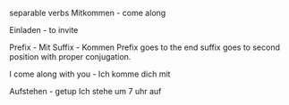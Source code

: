 separable verbs
Mitkommen - come along

Einladen - to invite

Prefix - Mit
Suffix - Kommen
Prefix goes to the end suffix goes to second position with proper conjugation.

I come along with you - Ich komme dich mit

Aufstehen - getup
Ich stehe um 7 uhr auf


